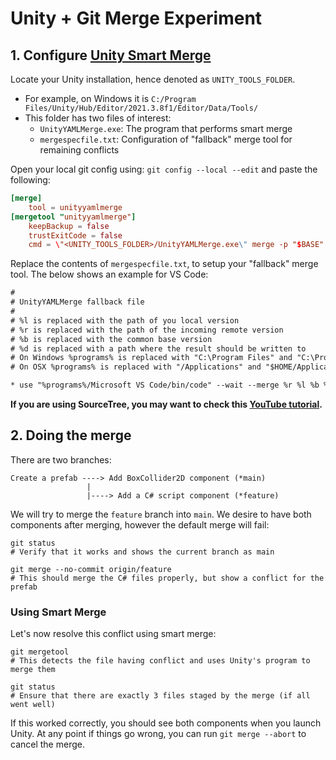 # Unity + Git Merge Experiment

## 1. Configure [Unity Smart Merge](https://docs.unity3d.com/Manual/SmartMerge.html)

Locate your Unity installation, hence denoted as `UNITY_TOOLS_FOLDER`.
  - For example, on Windows it is `C:/Program Files/Unity/Hub/Editor/2021.3.8f1/Editor/Data/Tools/`
 - This folder has two files of interest:
   - `UnityYAMLMerge.exe`: The program that performs smart merge
   - `mergespecfile.txt`: Configuration of "fallback" merge tool for remaining conflicts

Open your local git config using: `git config --local --edit` and paste the following:
```conf
[merge]
    tool = unityyamlmerge
[mergetool "unityyamlmerge"]
    keepBackup = false
    trustExitCode = false
    cmd = \"<UNITY_TOOLS_FOLDER>/UnityYAMLMerge.exe\" merge -p "$BASE" "$REMOTE" "$LOCAL" "$MERGED"
```

Replace the contents of `mergespecfile.txt`, to setup your "fallback" merge tool. The below shows an example for VS Code:

```txt
#
# UnityYAMLMerge fallback file
#
# %l is replaced with the path of you local version
# %r is replaced with the path of the incoming remote version
# %b is replaced with the common base version
# %d is replaced with a path where the result should be written to
# On Windows %programs% is replaced with "C:\Program Files" and "C:\Program Files (x86)" there by resulting in two entries to try out
# On OSX %programs% is replaced with "/Applications" and "$HOME/Applications" thereby resulting in two entries to try out

* use "%programs%/Microsoft VS Code/bin/code" --wait --merge %r %l %b %d
```

**If you are using SourceTree, you may want to check this [YouTube tutorial](https://youtu.be/P_vLYDq2YkE).**

## 2. Doing the merge

There are two branches:

```
Create a prefab ----> Add BoxCollider2D component (*main)
                 |
                 |----> Add a C# script component (*feature)
```

We will try to merge the `feature` branch into `main`. We desire to have both components after merging, however the default merge will fail:

```
git status
# Verify that it works and shows the current branch as main

git merge --no-commit origin/feature
# This should merge the C# files properly, but show a conflict for the prefab
```

### Using Smart Merge

Let's now resolve this conflict using smart merge:

```
git mergetool
# This detects the file having conflict and uses Unity's program to merge them

git status
# Ensure that there are exactly 3 files staged by the merge (if all went well)
```

If this worked correctly, you should see both components when you launch Unity. At any point if things go wrong, you can run `git merge --abort` to cancel the merge.
